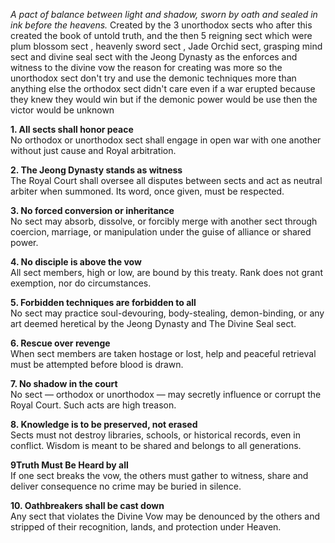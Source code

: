 _A pact of balance between light and shadow, sworn by oath and sealed in ink before the heavens._
Created by the 3 unorthodox sects who after this created the book of untold truth, and the then 5 reigning sect which were plum blossom sect , heavenly sword sect , Jade Orchid sect, grasping mind sect and divine seal sect with the Jeong Dynasty as the enforces and witness to the divine vow the reason for creating was more so the unorthodox sect don't try and use the demonic techniques more than anything else the orthodox sect didn't care even if a war erupted because they knew they would win but if the demonic power would be use then the victor would be unknown


**1. All sects shall honor peace**  
No orthodox or unorthodox sect shall engage in open war with one another without just cause and Royal arbitration.

**2. The Jeong Dynasty stands as witness**  
The Royal Court shall oversee all disputes between sects and act as neutral arbiter when summoned. Its word, once given, must be respected.

**3. No forced conversion or inheritance**  
No sect may absorb, dissolve, or forcibly merge with another sect through coercion, marriage, or manipulation under the guise of alliance or shared power.

**4. No disciple is above the vow**  
All sect members, high or low, are bound by this treaty. Rank does not grant exemption, nor do circumstances.

**5. Forbidden techniques are forbidden to all**  
No sect may practice soul-devouring, body-stealing, demon-binding, or any art deemed heretical by the Jeong Dynasty and The Divine Seal sect.

**6. Rescue over revenge**  
When sect members are taken hostage or lost, help and peaceful retrieval must be attempted before blood is drawn.

**7. No shadow in the court**  
No sect — orthodox or unorthodox — may secretly influence or corrupt the Royal Court. Such acts are high treason.

**8. Knowledge is to be preserved, not erased**  
Sects must not destroy libraries, schools, or historical records, even in conflict. Wisdom is meant to be shared and belongs to all generations.

**9Truth Must Be Heard by all**  
If one sect breaks the vow, the others must gather to witness, share and deliver consequence no crime may be buried in silence.

**10. Oathbreakers shall be cast down**  
Any sect that violates the Divine Vow may be denounced by the others and stripped of their recognition, lands, and protection under Heaven.